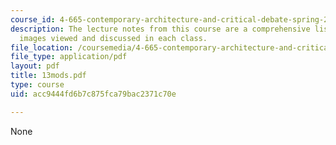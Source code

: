 ```yaml
---
course_id: 4-665-contemporary-architecture-and-critical-debate-spring-2002
description: The lecture notes from this course are a comprehensive listing of the
  images viewed and discussed in each class.
file_location: /coursemedia/4-665-contemporary-architecture-and-critical-debate-spring-2002/acc9444fd6b7c875fca79bac2371c70e_13mods.pdf
file_type: application/pdf
layout: pdf
title: 13mods.pdf
type: course
uid: acc9444fd6b7c875fca79bac2371c70e

---
```

None